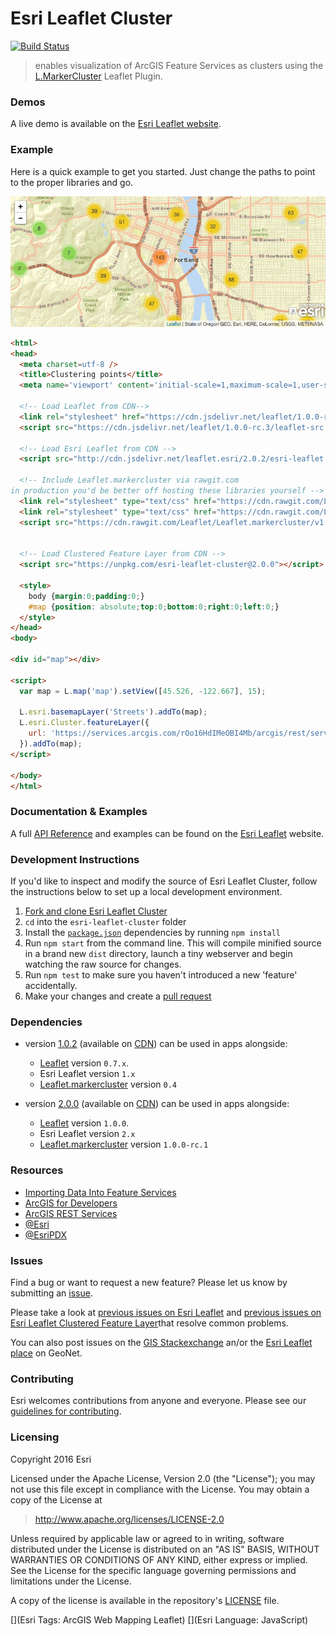 # Esri Leaflet Cluster

[![Build Status](https://travis-ci.org/Esri/esri-leaflet-cluster.svg?branch=master)](https://travis-ci.org/Esri/esri-leaflet-cluster)

> enables visualization of ArcGIS Feature Services as clusters using the [L.MarkerCluster](https://github.com/Leaflet/Leaflet.markercluster) Leaflet Plugin.

### Demos
A live demo is available on the [Esri Leaflet website](http://esri.github.io/esri-leaflet/examples/clustering-feature-layers.html).

### Example
Here is a quick example to get you started. Just change the paths to point to the proper libraries and go.

<a href="http://esri.github.io/esri-leaflet/examples/clustering-feature-layers.html">
  <img src="https://github.com/Esri/esri-leaflet-cluster/raw/master/esri-leaflet-clustered-feature-layer.jpg" alt="Demo">
</a>

```html
<html>
<head>
  <meta charset=utf-8 />
  <title>Clustering points</title>
  <meta name='viewport' content='initial-scale=1,maximum-scale=1,user-scalable=no' />

  <!-- Load Leaflet from CDN-->
  <link rel="stylesheet" href="https://cdn.jsdelivr.net/leaflet/1.0.0-rc.3/leaflet.css" />
  <script src="https://cdn.jsdelivr.net/leaflet/1.0.0-rc.3/leaflet-src.js"></script>

  <!-- Load Esri Leaflet from CDN -->
  <script src="http://cdn.jsdelivr.net/leaflet.esri/2.0.2/esri-leaflet.js"></script>

  <!-- Include Leaflet.markercluster via rawgit.com
in production you'd be better off hosting these libraries yourself -->
  <link rel="stylesheet" type="text/css" href="https://cdn.rawgit.com/Leaflet/Leaflet.markercluster/v1.0.0-rc.1/dist/MarkerCluster.Default.css">
  <link rel="stylesheet" type="text/css" href="https://cdn.rawgit.com/Leaflet/Leaflet.markercluster/v1.0.0-rc.1/dist/MarkerCluster.css">
  <script src="https://cdn.rawgit.com/Leaflet/Leaflet.markercluster/v1.0.0-rc.1/dist/leaflet.markercluster.js"></script>


  <!-- Load Clustered Feature Layer from CDN -->
  <script src="https://unpkg.com/esri-leaflet-cluster@2.0.0"></script>

  <style>
    body {margin:0;padding:0;}
    #map {position: absolute;top:0;bottom:0;right:0;left:0;}
  </style>
</head>
<body>

<div id="map"></div>

<script>
  var map = L.map('map').setView([45.526, -122.667], 15);

  L.esri.basemapLayer('Streets').addTo(map);
  L.esri.Cluster.featureLayer({
    url: 'https://services.arcgis.com/rOo16HdIMeOBI4Mb/arcgis/rest/services/Trimet_Transit_Stops/FeatureServer/0'
  }).addTo(map);
</script>

</body>
</html>
```

### Documentation & Examples

A full [API Reference](http://esri.github.io/esri-leaflet/api-reference/layers/clustered-feature-layer.html) and examples can be found on the [Esri Leaflet](http://esri.github.io/esri-leaflet/) website.

### Development Instructions

If you'd like to inspect and modify the source of Esri Leaflet Cluster, follow the instructions below to set up a local development environment.

1. [Fork and clone Esri Leaflet Cluster](https://help.github.com/articles/fork-a-repo)
2. `cd` into the `esri-leaflet-cluster` folder
3. Install the [`package.json`](https://github.com/Esri/esri-leaflet/blob/master/package.json#L14-L49) dependencies by running `npm install`
4. Run `npm start` from the command line. This will compile minified source in a brand new `dist` directory, launch a tiny webserver and begin watching the raw source for changes.
5. Run `npm test` to make sure you haven't introduced a new 'feature' accidentally.
6. Make your changes and create a [pull request](https://help.github.com/articles/creating-a-pull-request)

### Dependencies

* version [1.0.2](https://github.com/Esri/esri-leaflet-cluster/releases/tag/v1.0.2) (available on [CDN](https://cdn.jsdelivr.net/leaflet.esri.clustered-feature-layer/1.0.2/esri-leaflet-clustered-feature-layer.js)) can be used in apps alongside:
  *  [Leaflet](http://leafletjs.com) version `0.7.x`.
  * Esri Leaflet version `1.x`
  * [Leaflet.markercluster](https://github.com/Leaflet/Leaflet.markercluster) version `0.4`

* version [2.0.0](https://github.com/Esri/esri-leaflet-cluster/releases/tag/v2.0.0) (available on [CDN](https://unpkg.com/esri-leaflet-cluster@2.0.0)) can be used in apps alongside:
  *  [Leaflet](http://leafletjs.com) version `1.0.0`.
  * Esri Leaflet version `2.x`
  * [Leaflet.markercluster](https://github.com/Leaflet/Leaflet.markercluster) version `1.0.0-rc.1`

### Resources

* [Importing Data Into Feature Services](https://developers.arcgis.com/tools/csv-to-feature-service/)
* [ArcGIS for Developers](http://developers.arcgis.com)
* [ArcGIS REST Services](http://resources.arcgis.com/en/help/arcgis-rest-api/)
* [@Esri](http://twitter.com/esri)
* [@EsriPDX](http://twitter.com/esripdx)

### Issues

Find a bug or want to request a new feature?  Please let us know by submitting an [issue](https://github.com/Esri/esri-leaflet-clustered-feature-layer/issues).

Please take a look at [previous issues on Esri Leaflet](https://github.com/Esri/esri-leaflet/issues?labels=FAQ&milestone=&page=1&state=closed) and [previous issues on Esri Leaflet Clustered Feature Layer](https://github.com/Esri/esri-leaflet-clustered-feature-layer/issues?labels=FAQ&milestone=&page=1&state=closed)that resolve common problems.

You can also post issues on the [GIS Stackexchange](http://gis.stackexchange.com/questions/ask?tags=esri-leaflet,leaflet) an/or the [Esri Leaflet place](https://geonet.esri.com/discussion/create.jspa?sr=pmenu&containerID=1841&containerType=700&tags=esri-leaflet,leaflet) on GeoNet.

### Contributing

Esri welcomes contributions from anyone and everyone. Please see our [guidelines for contributing](https://github.com/Esri/esri-leaflet/blob/master/CONTRIBUTING.md).

### Licensing
Copyright 2016 Esri

Licensed under the Apache License, Version 2.0 (the "License");
you may not use this file except in compliance with the License.
You may obtain a copy of the License at

> http://www.apache.org/licenses/LICENSE-2.0

Unless required by applicable law or agreed to in writing, software
distributed under the License is distributed on an "AS IS" BASIS,
WITHOUT WARRANTIES OR CONDITIONS OF ANY KIND, either express or implied.
See the License for the specific language governing permissions and
limitations under the License.

A copy of the license is available in the repository's [LICENSE](./LICENSE) file.

[](Esri Tags: ArcGIS Web Mapping Leaflet)
[](Esri Language: JavaScript)
